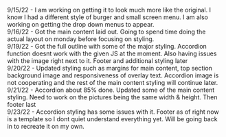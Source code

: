 9/15/22 - I am working on getting it to look much more like the original. I know I had a different style of burger and small screen menu. I am also working on getting the drop down menus to appear. <br>
9/16/22 - Got the main content laid out. Going to spend time doing the actual layout on monday before focusing on styling. <br>
9/19/22 - Got the full outline with some of the major styling. Accordion function doesnt work with the given JS at the moment. Also having issues with the image right next to it. Footer and additional styling later <br>
9/20/22 - Updated styling such as margins for main content, top section background image and responsiveness of overlay text. Accordion image is not cooperating and the rest of the main content styling will continue later. <br>
9/21/22 - Accordion about 85% done. Updated some of the main content styling. Need to work on the pictures being the same width & height. Then footer last <br>
9/23/22 - Accordion styling has some issues with it. Footer as of right now is a template so I dont quiet understand everything yet. Will be going back in to recreate it on my own.
